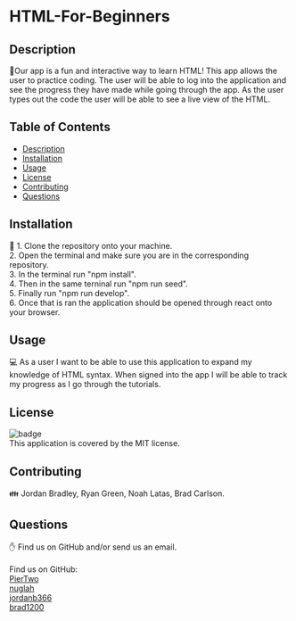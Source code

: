 # HTML-For-Beginners

## Description
👋Our app is a fun and interactive way to learn HTML! This app allows the user to practice coding. The user will be able to log into the application and see the progress they have made while going through the app. As the user types out the code the user will be able to see a live view of the HTML.

## Table of Contents
- [Description](#description)
- [Installation](#installation)
- [Usage](#usage)
- [License](#license)
- [Contributing](#contributing)
- [Questions](#questions)

## Installation
💾  1. Clone the repository onto your machine. <br />
    2. Open the terminal and make sure you are in the corresponding repository. <br />
    3. In the terminal run "npm install". <br />
    4. Then in the same terninal run "npm run seed". <br />
    5. Finally run "npm run develop". <br />
    6. Once that is ran the application should be opened through react onto your browser.

## Usage
💻 As a user I want to be able to use this application to expand my knowledge of HTML syntax. When signed into the app I will be able to track my progress as I go through the tutorials. 

## License
![badge](https://img.shields.io/badge/license-MIT-brightgreen)
<br />
This application is covered by the MIT license.
<!-- this can be changed, this is from old project just brought in to fill the area -->

## Contributing
👪 Jordan Bradley, Ryan Green, Noah Latas, Brad Carlson.

## Questions
✋ Find us on GitHub and/or send us an email.<br />
<br />
Find us on GitHub: <br />
[PierTwo](https://github.com/PierTwo) <br />
[nuglah](https://github.com/nuglah) <br />
[jordanb366](https://github.com/jordanb366) <br />
[brad1200](https://github.com/brad1200)<br />
<br />
